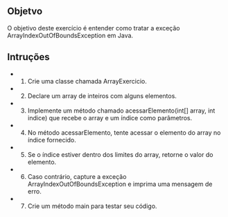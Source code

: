 ## Objetvo

O objetivo deste exercício é entender como tratar a exceção ArrayIndexOutOfBoundsException em Java.

## Intruções

- 1. Crie uma classe chamada ArrayExercicio.
- 2. Declare um array de inteiros com alguns elementos.
- 3. Implemente um método chamado acessarElemento(int[] array, int indice) que recebe o array e um índice como parâmetros.
- 4. No método acessarElemento, tente acessar o elemento do array no índice fornecido.
- 5. Se o índice estiver dentro dos limites do array, retorne o valor do elemento.
- 6. Caso contrário, capture a exceção ArrayIndexOutOfBoundsException e imprima uma mensagem de erro.
- 7. Crie um método main para testar seu código.



